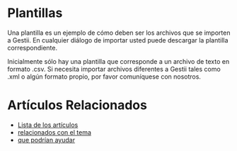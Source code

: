 # Plantillas

Una plantilla es un ejemplo de cómo deben ser
los archivos que se importen a Gestii. En cualquier diálogo
de importar usted puede descargar la plantilla correspondiente.

Inicialmente sólo hay una plantilla que corresponde a un archivo
de texto en formato .csv. Si necesita importar
archivos diferentes a Gestii tales como .xml o algún formato
propio, por favor comuníquese con nosotros.

# Artículos Relacionados

* [Lista de los artículos](/..)
* [relacionados con el tema](/../template)
* [que podrían ayudar](http://gestii.com)
